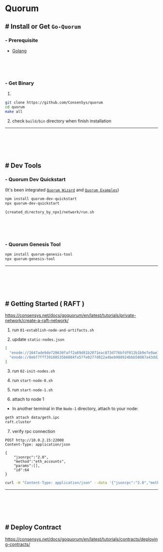 # Quorum

## # Install or Get `Go-Quorum`

### - Prerequisite

 - [Golang](https://go.dev/)

<br><br><br>

### - Get Binary

1. 

```sh
git clone https://github.com/ConsenSys/quorum
cd quorum
make all
```

2. check `build/bin` directory when finish installation


<hr><br><br><br><br>

## # Dev Tools 

### - Quorum Dev Quickstart 

(It's been integrated [`Quorum Wizard`](https://github.com/ConsenSys/quorum-wizard) and [`Quorum Examples`](https://github.com/ConsenSys/quorum-examples))

```sh
npm install quorum-dev-quickstart
npx quorum-dev-quickstart
```

```sh
{created_directory_by_npx}/network/run.sh
```

<br><br><br>

### - Quorum Genesis Tool

```sh
npm install quorum-genesis-tool
npx quorum-genesis-tool
```

<hr><br><br><br><br>

## # Getting Started ( RAFT )

https://consensys.net/docs/goquorum/en/latest/tutorials/private-network/create-a-raft-network/


1. run `01-establish-node-and-artifacts.sh`

2. update `static-nodes.json`

```json
[
  "enode://1647ade9de728630faff2a69d81b2071eac873d776bfdf012b1b9e7e9ae1ea56328e79e34b24b496722412f4348b9aecaf2fd203fa56772a1a5dcdaa4a550147@127.0.0.1:30300?discport=0&raftport=53000",
  "enode://0e6f7fff39188535b6084fa57fe0277d022a4beb988924bbb58087a43dd24f5feb78ca9d1cd880e26dd5162b8d331eeffee777386a4ab181528b3817fa39652c@127.0.0.1:30301?discport=0&raftport=53001"
]
```

3. run `02-init-nodes.sh`

4. run `start-node-0.sh`

5. run `start-node-1.sh`

6. attach to node 1

 - In another terminal in the `Node-1` directory, attach to your node: 

```sh
geth attach data/geth.ipc
raft.cluster
```

7. verify rpc connection

```http
POST http://10.0.2.15:22000
Content-Type: application/json

{
    "jsonrpc":"2.0",
    "method":"eth_accounts",
    "params":[],
    "id":64
}
```

```sh
curl -H "Content-Type: application/json" --data '{"jsonrpc":"2.0","method":"eth_accounts","params":[],"id":1}'  -X POST http://10.0.2.15:22000 
```

<hr><br><br><br><br>

## # Deploy Contract

https://consensys.net/docs/goquorum/en/latest/tutorials/contracts/deploying-contracts/

